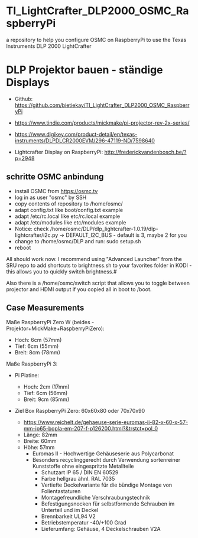 # TI_LightCrafter_DLP2000_OSMC_RaspberryPi
a repository to help you configure OSMC on RaspberryPi to use the Texas Instruments DLP 2000 LightCrafter

# DLP Projektor bauen - ständige Displays

- Github: https://github.com/bietiekay/TI_LightCrafter_DLP2000_OSMC_RaspberryPi

- https://www.tindie.com/products/mickmake/pi-projector-rev-2x-series/
- https://www.digikey.com/product-detail/en/texas-instruments/DLPDLCR2000EVM/296-47119-ND/7598640
- Lightcrafter Display on RaspberryPi: http://frederickvandenbosch.be/?p=2948

## schritte OSMC anbindung
- install OSMC from https://osmc.tv
- log in as user "osmc" by SSH
- copy contents of repository to /home/osmc/
- adapt config.txt like boot/config.txt example
- adapt /etc/rc.local like etc/rc.local example
- adapt /etc/modules like etc/modules example
- Notice: check /home/osmc/DLP/dlp_lightcrafter-1.0.19/dlp-lightcrafter/i2c.py -> DEFAULT_I2C_BUS - default is 3, maybe 2 for you
- change to /home/osmc/DLP and run: sudo setup.sh
- reboot

All should work now. I recommend using "Advanced Launcher" from the SRU repo to add shortcuts to brightness.sh to your favorites folder in KODI - this allows you to quickly switch brightness.#

Also there is a /home/osmc/switch script that allows you to toggle between projector and HDMI output if you copied all in boot to /boot.

## Case Measurements
Maße RaspberryPi Zero W (beides - Projektor+MickMake+RaspberryPiZero):
- Hoch: 6cm (57mm)
- Tief: 6cm (55mm)
- Breit: 8cm (78mm)

Maße RaspberryPi 3:
- Pi Platine:
  - Hoch: 2cm (17mm)
  - Tief: 6cm (56mm)
  - Breit: 9cm (85mm)


- Ziel Box RaspberryPi Zero: 60x60x80 oder 70x70x90
  - https://www.reichelt.de/gehaeuse-serie-euromas-ii-82-x-60-x-57-mm-ip65-bopla-em-207-f-p126200.html?&trstct=pol_0
  - Länge: 82mm
  - Breite: 60mm
  - Höhe: 57mm
    - Euromas II - Hochwertige Gehäuseserie aus Polycarbonat
    - Besonders recyclinggerecht durch Verwendung sortenreiner Kunststoffe ohne eingespritzte Metallteile
      - Schutzart IP 65 / DIN EN 60529
      - Farbe hellgrau ähnl. RAL 7035
      - Vertiefte Deckelvariante für die bündige Montage von Folientastaturen
      - Montagefreundliche Verschraubungstechnik
      - Befestigungsnocken für selbstformende Schrauben im Unterteil und im Deckel
      - Brennbarkeit UL94 V2
      - Betriebstemperatur -40/+100 Grad
      - Lieferumfang: Gehäuse, 4 Deckelschrauben V2A

